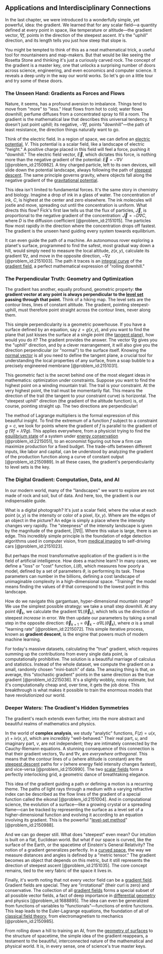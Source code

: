 ## Applications and Interdisciplinary Connections

In the last chapter, we were introduced to a wonderfully simple, yet powerful, idea: the gradient. We learned that for any scalar field—a quantity defined at every point in space, like temperature or altitude—the gradient vector, $\nabla f$, points in the direction of the steepest ascent. It's the "uphill" direction, and its length tells you just how steep that slope is.

You might be tempted to think of this as a neat mathematical trick, a useful tool for mountaineers and map-makers. But that would be like seeing the Rosetta Stone and thinking it's just a curiously carved rock. The concept of the gradient is a master key, one that unlocks a surprising number of doors across science, engineering, and even economics and computer science. It reveals a deep unity in the way our world works. So let's go on a little tour and try some of these doors.

### The Unseen Hand: Gradients as Forces and Flows

Nature, it seems, has a profound aversion to imbalance. Things tend to move from "more" to "less." Heat flows from hot to cold; water flows downhill; perfume diffuses from a concentrated spray to fill a room. The gradient is the mathematical law that describes this universal tendency. It doesn't just point uphill; its negative, $-\nabla f$, points "downhill"—the path of least resistance, the direction things naturally want to go.

Think of the electric field. In a region of space, we can define an [electric potential](@article_id:267060), $V$. This potential is a scalar field, like a landscape of electric "height." A positive charge placed in this field will feel a force, pushing it "downhill." The electric field vector, $\vec{E}$, which dictates this force, is nothing more than the negative gradient of the potential: $\vec{E} = -\nabla V$ [@problem_id:2150982]. A tiny charged particle, left to its own devices, will slide down the potential landscape, always following the path of [steepest descent](@article_id:141364). The same principle governs gravity, where objects fall along the negative gradient of the [gravitational potential](@article_id:159884).

This idea isn't limited to fundamental forces. It's the same story in chemistry and biology. Imagine a drop of ink in a glass of water. The concentration of ink, $C$, is highest at the center and zero elsewhere. The ink molecules will jostle and move, spreading out until the concentration is uniform. What directs this flow? Fick's first law tells us that the flux of particles, $\vec{J}$, is proportional to the negative gradient of the concentration: $\vec{J} = -D \nabla C$, where $D$ is the diffusion coefficient [@problem_id:2151015]. The particles flow most rapidly in the direction where the concentration drops off fastest. The gradient is the unseen hand guiding every system towards equilibrium.

It can even guide the path of a machine. An autonomous rover exploring a planet's surface, programmed to find the safest, most gradual way down a hill, would simply need to measure the local altitude, $z(x,y)$, calculate its gradient $\nabla z$, and move in the opposite direction, $-\nabla z$ [@problem_id:2151003]. The path it traces is an [integral curve](@article_id:275757) of the [gradient field](@article_id:275399), a perfect mathematical expression of "rolling downhill."

### The Perpendicular Truth: Geometry and Optimization

The gradient has another, equally profound, geometric property: **the gradient vector at any point is always perpendicular to the [level set](@article_id:636562) passing through that point.** Think of a hiking map. The level sets are the contour lines, lines of constant altitude. The gradient, pointing steepest-uphill, must therefore point straight across the contour lines, never along them.

This simple perpendicularity is a geometric powerhouse. If you have a surface defined by an equation, say $z=g(x,y)$, and you want to find the plane that just kisses the surface at a single point (the [tangent plane](@article_id:136420)), how would you do it? The gradient provides the answer. The vector $\nabla g$ gives you the "uphill" direction, and by a clever rearrangement, it will also give you the direction perpendicular (or "normal") to the surface itself. Knowing the [normal vector](@article_id:263691) is all you need to define the tangent plane, a crucial tool for understanding the local properties of any surface, from a soap bubble to a precisely engineered membrane [@problem_id:2151031].

This geometric fact is the secret behind one of the most elegant ideas in mathematics: optimization under constraints. Suppose you want to find the highest point on a winding mountain trail. The trail is your constraint. At the very highest point, the trail must be momentarily flat. This means the direction of the trail (the tangent to your constraint curve) is horizontal. The "steepest uphill" direction (the gradient of the altitude function) is, of course, pointing straight up. The two directions are perpendicular!

The method of Lagrange multipliers is the formal expression of this beautiful insight. To find the extremum of a function $f$ subject to a constraint $g=c$, we look for points where the gradient of $f$ is parallel to the gradient of $g$ ($\nabla f = \lambda \nabla g$). This applies everywhere, from a physicist trying to find the [equilibrium state](@article_id:269870) of a system under [energy conservation](@article_id:146481) [@problem_id:2215051], to an economist figuring out how a firm can maximize production for a fixed budget. The trade-offs between different inputs, like labor and capital, can be understood by analyzing the gradient of the production function along a curve of constant output [@problem_id:2150989]. In all these cases, the gradient's perpendicularity to level sets is the key.

### The Digital Gradient: Computation, Data, and AI

In our modern world, many of the "landscapes" we want to explore are not made of rock and soil, but of data. And here, too, the gradient is our indispensable guide.

What is a digital photograph? It's just a scalar field, where the value at each point $(x,y)$ is the intensity or color of a pixel, $I(x,y)$. Where are the edges of an object in the picture? An edge is simply a place where the intensity changes very rapidly. The "steepness" of the intensity landscape is given by the magnitude of the gradient, $||\nabla I||$. Where this value is large, there is an edge. This incredibly simple principle is the foundation of edge detection algorithms used in computer vision, from [medical imaging](@article_id:269155) to self-driving cars [@problem_id:2151023].

But perhaps the most transformative application of the gradient is in the field of artificial intelligence. How does a machine learn? In many cases, we define a "loss" or "cost" function, $L(\theta)$, which measures how poorly a model, defined by a set of parameters $\theta$, is performing its task. These parameters can number in the billions, defining a cost landscape of unimaginable complexity in a high-dimensional space. "Training" the model means finding the values of $\theta$ that correspond to the lowest point in this landscape.

How do we navigate this gargantuan, hyper-dimensional mountain range? We use the simplest possible strategy: we take a small step downhill. At any point $\vec{\theta}_k$, we calculate the gradient $\nabla L(\vec{\theta}_k)$, which tells us the direction of steepest *increase* in error. We then update our parameters by taking a small step in the opposite direction: $\vec{\theta}_{k+1} = \vec{\theta}_k - \alpha \nabla L(\vec{\theta}_k)$, where $\alpha$ is a small "learning rate" [@problem_id:2215072]. This simple iterative process, known as **gradient descent**, is the engine that powers much of modern machine learning.

For today's massive datasets, calculating the "true" gradient, which requires summing up the contributions from every single data point, is computationally prohibitive. The solution is a beautiful marriage of calculus and statistics. Instead of the whole dataset, we compute the gradient on a small, randomly chosen "mini-batch" of data. The amazing thing is that, on average, this "stochastic gradient" points in the same direction as the true gradient [@problem_id:2215036]. It's a slightly wobbly, noisy estimate, but it's computationally cheap and, over time, it gets the job done. This breakthrough is what makes it possible to train the enormous models that have revolutionized our world.

### Deeper Waters: The Gradient's Hidden Symmetries

The gradient's reach extends even further, into the more abstract and beautiful realms of mathematics and physics.

In the world of **complex analysis**, we study "analytic" functions, $F(z) = u(x,y) + i v(x,y)$, which are incredibly "well-behaved." Their real part, $u$, and imaginary part, $v$, are not independent; they are intimately connected by the Cauchy-Riemann equations. A stunning consequence of this connection is that their gradient vectors, $\nabla u$ and $\nabla v$, are *everywhere orthogonal*. This means that the contour lines of $u$ (where altitude is constant) are the [steepest descent](@article_id:141364) paths for $v$ (where energy field intensity changes fastest), and vice-versa [@problem_id:2150990]. The two [scalar fields](@article_id:150949) form a perfectly interlocking grid, a geometric dance of breathtaking elegance.

This idea of the gradient guiding a path or defining a motion is a recurring theme. The paths of light rays through a medium with a varying refractive index can be described as the flow lines of the gradient of a special function called the eikonal [@problem_id:2151004]. And in computational science, the evolution of a surface—like a growing crystal or a spreading flame—can be tracked by representing the surface as a level set of a higher-dimensional function and evolving it according to an equation involving its gradient. This is the powerful "[level-set method](@article_id:165139)" [@problem_id:2150988].

And we can go deeper still. What does "steepest" even mean? Our intuition is built on a flat, Euclidean world. But what if our space is curved, like the surface of the Earth, or the spacetime of Einstein's General Relativity? The notion of a gradient generalizes perfectly. In a [curved space](@article_id:157539), the way we measure distances and angles is defined by a "metric tensor." The gradient becomes an object that depends on this metric, but it still represents the direction of steepest ascent [@problem_id:2151035]. The core concept remains, tied to the very fabric of the space it lives in.

Finally, it's worth noting that not every vector field can be a [gradient field](@article_id:275399). Gradient fields are special. They are "irrotational" (their curl is zero) and conservative. The collection of all [gradient fields](@article_id:263649) forms a special subset of all possible vector fields, a fact of deep importance in [differential geometry](@article_id:145324) and physics [@problem_id:1688895]. The idea can even be generalized from functions of variables to "functionals"—functions of entire functions. This leap leads to the Euler-Lagrange equations, the foundation of all of [classical field theory](@article_id:148981), from electromagnetism to mechanics [@problem_id:2150985].

From rolling down a hill to training an AI, from the [geometry of surfaces](@article_id:271300) to the structure of spacetime, the simple idea of the gradient reappears, a testament to the beautiful, interconnected nature of the mathematical and physical world. It is, in every sense, one of science's true master keys.